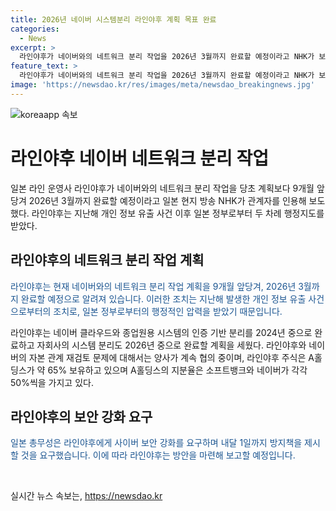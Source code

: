 ```yaml
---
title: 2026년 네이버 시스템분리 라인야후 계획 목표 완료
categories:
  - News
excerpt: >
  라인야후가 네이버와의 네트워크 분리 작업을 2026년 3월까지 완료할 예정이라고 NHK가 보도했다. 회사는 지난해 개인 정보 유출 사건 이후 정부로부터 행정지도를 받아 분리 작업을 앞당기기로 했다. 라인야후와 네이버의 자본 관계 재검토 문제가 계속 협의 중이며, 일본 총무성은 사이버 보안 강화를 요구했다. A홀딩스가 라인야후의 약 65%를 보유하고 있으며, 소프트뱅크와 네이버가 각각 50%씩을 보유하고 있다.
feature_text: >
  라인야후가 네이버와의 네트워크 분리 작업을 2026년 3월까지 완료할 예정이라고 NHK가 보도했다. 회사는 지난해 개인 정보 유출 사건 이후 정부로부터 행정지도를 받아 분리 작업을 앞당기기로 했다. 라인야후와 네이버의 자본 관계 재검토 문제가 계속 협의 중이며, 일본 총무성은 사이버 보안 강화를 요구했다. A홀딩스가 라인야후의 약 65%를 보유하고 있으며, 소프트뱅크와 네이버가 각각 50%씩을 보유하고 있다.
image: 'https://newsdao.kr/res/images/meta/newsdao_breakingnews.jpg'
---
```


<p><img src="https://newsdao.kr/res/images/meta/newsdao_breakingnews.jpg" alt="koreaapp 속보" /></p>

<h1>라인야후 네이버 네트워크 분리 작업</h1>

<p data-ke-size="size16"></p>

<p>일본 라인 운영사 라인야후가 네이버와의 네트워크 분리 작업을 당초 계획보다 9개월 앞당겨 2026년 3월까지 완료할 예정이라고 일본 현지 방송 NHK가 관계자를 인용해 보도했다. 라인야후는 지난해 개인 정보 유출 사건 이후 일본 정부로부터 두 차례 행정지도를 받았다. </p>

<h2>라인야후의 네트워크 분리 작업 계획</h2>

<p><span style="color: #1a5490;">라인야후는 현재 네이버와의 네트워크 분리 작업 계획을 9개월 앞당겨, 2026년 3월까지 완료할 예정으로 알려져 있습니다. 이러한 조치는 지난해 발생한 개인 정보 유출 사건으로부터의 조치로, 일본 정부로부터의 행정적인 압력을 받았기 때문입니다.</span></p>

<p>라인야후는 네이버 클라우드와 종업원용 시스템의 인증 기반 분리를 2024년 중으로 완료하고 자회사의 시스템 분리도 2026년 중으로 완료할 계획을 세웠다. 라인야후와 네이버의 자본 관계 재검토 문제에 대해서는 양사가 계속 협의 중이며, 라인야후 주식은 A홀딩스가 약 65% 보유하고 있으며 A홀딩스의 지분율은 소프트뱅크와 네이버가 각각 50%씩을 가지고 있다.</p>

<h2>라인야후의 보안 강화 요구</h2>

<p><span style="color: #1a5490;">일본 총무성은 라인야후에게 사이버 보안 강화를 요구하며 내달 1일까지 방지책을 제시할 것을 요구했습니다. 이에 따라 라인야후는 방안을 마련해 보고할 예정입니다.</span></p>

<p data-ke-size="size16">&nbsp;</p>
실시간 뉴스 속보는, <a href="https://newsdao.kr" rel="dofollow">https://newsdao.kr</a>


